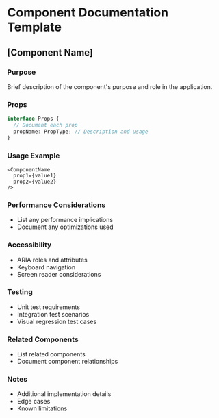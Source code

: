 # Component Documentation Template

## [Component Name]

### Purpose
Brief description of the component's purpose and role in the application.

### Props
```typescript
interface Props {
  // Document each prop
  propName: PropType; // Description and usage
}
```

### Usage Example
```tsx
<ComponentName
  prop1={value1}
  prop2={value2}
/>
```

### Performance Considerations
- List any performance implications
- Document any optimizations used

### Accessibility
- ARIA roles and attributes
- Keyboard navigation
- Screen reader considerations

### Testing
- Unit test requirements
- Integration test scenarios
- Visual regression test cases

### Related Components
- List related components
- Document component relationships

### Notes
- Additional implementation details
- Edge cases
- Known limitations
